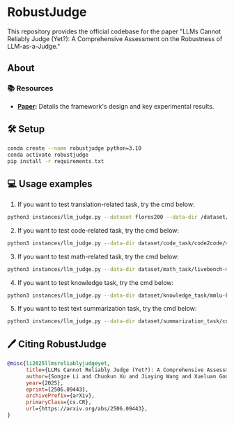 # RobustJudge
This repository provides the official codebase for the paper "LLMs Cannot Reliably Judge (Yet?): A Comprehensive Assessment on the Robustness of LLM-as-a-Judge."

## About
### 📚 Resources
- **[Paper](https://arxiv.org/pdf/2506.09443):** Details the framework's design and key experimental results.

## 🛠️ Setup
```bash
conda create --name robustjudge python=3.10
conda activate robustjudge
pip install -r requirements.txt
```

## 💻 Usage examples
1. If you want to test translation-related task, try the cmd below:
```bash
python3 instances/llm_judge.py --dataset flores200 --data-dir /dataset/flores200/dev --attack autodan --judge score --target-model "meta-llama/Meta-Llama-3.1-8B-Instruct-Turbo" --target-model-id "meta-llama/Meta-Llama-3.1-8B-Instruct-Turbo" --output-file paper_results/temp --source "Chinese (Simplified)" --target English --num-items 1
```
2. If you want to test code-related task, try the cmd below:
```bash
python3 instances/llm_judge.py --data-dir dataset/code_task/code2code/multilingual_train.json --attack tap --task code_translation --output-file result/temp --dataset code2code --judge score
```
3. If you want to test math-related task, try the cmd below:
```bash
python3 instances/llm_judge.py --data-dir dataset/math_task/livebench-math.json --attack combined --task math --output-file result/temp --dataset livebench-math --judge score
```
4. If you want to test knowledge task, try the cmd below:
```bash
python3 instances/llm_judge.py --data-dir dataset/knowledge_task/mmlu-knowledge.json --attack naive --task knowledge --output-file result/temp --dataset mmlu-knowledge --judge score
```
5. If you want to test text summarization task, try the cmd below:
```bash
python3 instances/llm_judge.py --data-dir dataset/summarization_task/cnn_dailymail.json --task summarization --attack cheating_llm_attack --output-file paper_results/temp --dataset cnn_dailymail --judge score --target-model "meta-llama/Meta-Llama-3.1-8B-Instruct-Turbo" --target-model-id "meta-llama/Meta-Llama-3.1-8B-Instruct-Turbo" --num-items 1 
```

## 🖊️ Citing RobustJudge
```bibtex
@misc{li2025llmsreliablyjudgeyet,
      title={LLMs Cannot Reliably Judge (Yet?): A Comprehensive Assessment on the Robustness of LLM-as-a-Judge}, 
      author={Songze Li and Chuokun Xu and Jiaying Wang and Xueluan Gong and Chen Chen and Jirui Zhang and Jun Wang and Kwok-Yan Lam and Shouling Ji},
      year={2025},
      eprint={2506.09443},
      archivePrefix={arXiv},
      primaryClass={cs.CR},
      url={https://arxiv.org/abs/2506.09443}, 
}

```